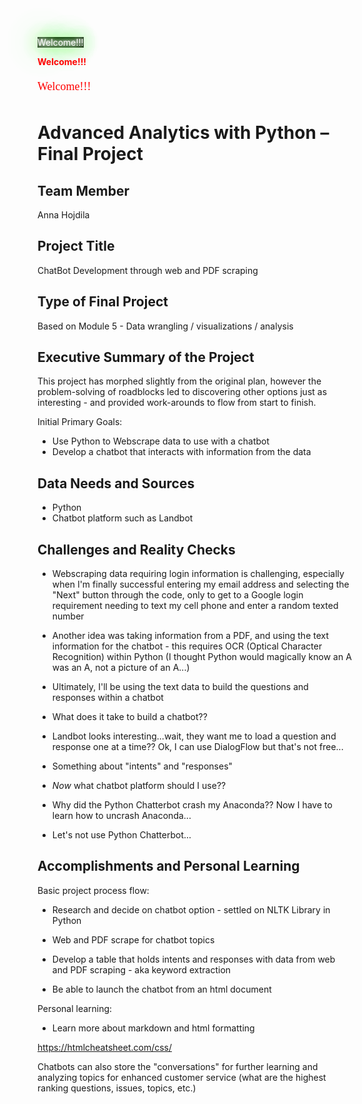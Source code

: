 <span style="color: #FFF;
background-color: #232323;
text-shadow: 0 0 5px #FFF, 0 0 10px #FFF, 0 0 15px #FFF, 0 0 20px #49ff18, 0 0 30px #49FF18, 0 0 40px #49FF18, 0 0 55px #49FF18, 0 0 75px #49ff18;">Welcome!!!</span>


**<span style="color: red;">Welcome!!!</span>**

<span style="color: red; font-size:18px; line-height:35px; font-family: Calibri;">Welcome!!!</span>


Advanced Analytics with Python – Final Project
==============================================

Team Member
------------
Anna Hojdila

Project Title
-------------
ChatBot Development through web and PDF scraping

Type of Final Project
---------------------
Based on Module 5 - Data wrangling / visualizations / analysis

Executive Summary of the Project
-----------------------------------------

This project has morphed slightly from the original plan, however the problem-solving of roadblocks led to discovering other options just as interesting - and provided work-arounds to flow from start to finish.

Initial Primary Goals:

- Use Python to Webscrape data to use with a chatbot
- Develop a chatbot that interacts with information from the data


Data Needs and Sources
-----------------------
- Python
- Chatbot platform such as Landbot

Challenges and Reality Checks
-----------------------------

- Webscraping data requiring login information is challenging, especially when I'm finally successful entering my email address and selecting the "Next" button through the code, only to get to a Google login requirement needing to text my cell phone and enter a random texted number

- Another idea was taking information from a PDF, and using the text information for the chatbot - this requires OCR (Optical Character Recognition) within Python (I thought Python would magically know an A was an A, not a picture of an A...)

- Ultimately, I'll be using the text data to build the questions and responses within a chatbot

- What does it take to build a chatbot??

- Landbot looks interesting...wait, they want me to load a question and response one at a time?? Ok, I can use DialogFlow but that's not free...

- Something about "intents" and "responses"

- *Now* what chatbot platform should I use??

- Why did the Python Chatterbot crash my Anaconda?? Now I have to learn how to uncrash Anaconda...

- Let's not use Python Chatterbot...

Accomplishments and Personal Learning
-------------------------------------

Basic project process flow:

- Research and decide on chatbot option - settled on NLTK Library in Python

- Web and PDF scrape for chatbot topics

- Develop a table that holds intents and responses with data from web and PDF scraping - aka keyword extraction

- Be able to launch the chatbot from an html document

Personal learning:

- Learn more about markdown and html formatting

https://htmlcheatsheet.com/css/

Chatbots can also store the "conversations" for further learning and analyzing topics for enhanced customer service (what are the highest ranking questions, issues, topics, etc.) 

